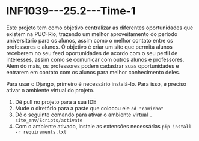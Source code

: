 # INF1039---25.2---Time-1
Este projeto tem como objetivo centralizar as diferentes oportunidades que existem na PUC-Rio, trazendo um melhor aproveitamento do período universitário para os alunos, assim como o melhor contato entre os professores e alunos. O objetivo é criar um site que permita alunos receberem no seu feed oportunidades de acordo com o seu perfil de interesses, assim como se comunicar com outros alunos e professores. Além do mais, os professores podem cadastrar suas oportunidades e entrarem em contato com os alunos para melhor conhecimento deles.

Para usar o Django, primeiro é necessário instalá-lo.
Para isso,  é preciso ativar o ambiente virtual do projeto.

1. Dê pull no projeto para a sua IDE
2. Mude o diretório para a paste que colocou ele 
```cd "caminho"```
3. Dê o seguinte comando para ativar o ambiente virtual 
```. site_env/Scripts/activate```
4. Com o ambiente ativado, instale as extensões necessárias 
```pip install -r requirements.txt```

